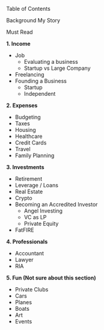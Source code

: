Table of Contents

Background
My Story

Must Read

**1. Income**
* Job
	* Evaluating a business
	* Startup vs Large Company
* Freelancing
* Founding a Business 
	* Startup
	* Independent 

**2. Expenses**
* Budgeting
* Taxes
* Housing
* Healthcare
* Credit Cards
* Travel
* Family Planning

**3. Investments**
* Retirement
* Leverage / Loans
* Real Estate
* Crypto
* Becoming an Accredited Investor
	* Angel Investing
	* VC as LP
	* Private Equity
* FatFIRE

**4. Professionals**
* Accountant
* Lawyer
* RIA

**5. Fun (Not sure about this section)**
* Private Clubs
* Cars
* Planes
* Boats
* Art
* Events
